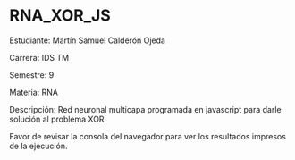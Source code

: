 # RNA_XOR_JS

Estudiante: Martín Samuel Calderón Ojeda

Carrera: IDS TM 

Semestre: 9

Materia: RNA


Descripción: Red neuronal multicapa programada en javascript para darle solución al problema XOR


Favor de revisar la consola del navegador para ver los resultados impresos de la ejecución.